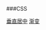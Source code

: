 ###CSS

[垂直居中](http://blog.jobbole.com/46574/)
[渐变](https://developer.mozilla.org/zh-CN/docs/Web/Guide/CSS/Using_CSS_gradients)
